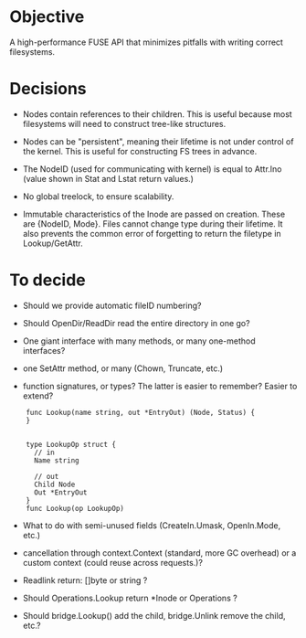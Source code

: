 
Objective
=========

A high-performance FUSE API that minimizes pitfalls with writing
correct filesystems.

Decisions
=========

   * Nodes contain references to their children. This is useful
     because most filesystems will need to construct tree-like structures.

   * Nodes can be "persistent", meaning their lifetime is not under
     control of the kernel. This is useful for constructing FS trees
     in advance.

   * The NodeID (used for communicating with kernel) is equal to
     Attr.Ino (value shown in Stat and Lstat return values.) 

   * No global treelock, to ensure scalability.

   * Immutable characteristics of the Inode are passed on
     creation. These are {NodeID, Mode}. Files cannot change type
     during their lifetime. It also prevents the common error of
     forgetting to return the filetype in Lookup/GetAttr.

To decide
=========

   * Should we provide automatic fileID numbering?
   
   * Should OpenDir/ReadDir read the entire directory in one go?

   * One giant interface with many methods, or many one-method interfaces?
 
   * one SetAttr method, or many (Chown, Truncate, etc.)

   * function signatures, or types? The latter is easier to remember?
     Easier to extend?

```
    func Lookup(name string, out *EntryOut) (Node, Status) {
    }


    type LookupOp struct {
      // in
      Name string

      // out
      Child Node
      Out *EntryOut
    }
    func Lookup(op LookupOp)
```

   * What to do with semi-unused fields (CreateIn.Umask, OpenIn.Mode, etc.)
   
   * cancellation through context.Context (standard, more GC overhead)
     or a custom context (could reuse across requests.)?

   * Readlink return: []byte or string ?

   * Should Operations.Lookup return *Inode or Operations ?

   * Should bridge.Lookup() add the child, bridge.Unlink remove the child, etc.?
